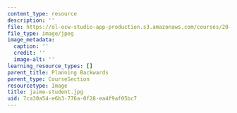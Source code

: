 ```yaml
---
content_type: resource
description: ''
file: https://ol-ocw-studio-app-production.s3.amazonaws.com/courses/20-219-becoming-the-next-bill-nye-writing-and-hosting-the-educational-show-january-iap-2015/7ca30a54e6b3776a0f28ea4f9af05bc7_jaime-student.jpg
file_type: image/jpeg
image_metadata:
  caption: ''
  credit: ''
  image-alt: ''
learning_resource_types: []
parent_title: Planning Backwards
parent_type: CourseSection
resourcetype: Image
title: jaime-student.jpg
uid: 7ca30a54-e6b3-776a-0f28-ea4f9af05bc7
---
```


